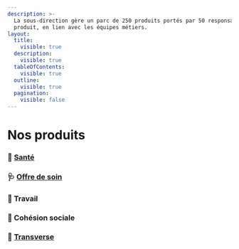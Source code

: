 ```yaml
---
description: >-
  La sous-direction gère un parc de 250 produits portés par 50 responsables de
  produit, en lien avec les équipes métiers.
layout:
  title:
    visible: true
  description:
    visible: true
  tableOfContents:
    visible: true
  outline:
    visible: true
  pagination:
    visible: false
---
```


# Nos produits

### 🧬 [Santé](sante.md)

### 🩺 [Offre de soin](offre-de-soin.md)

### 🧱 Travail

### 🤝 Cohésion sociale

### 📎 [Transverse](transverse.md)

